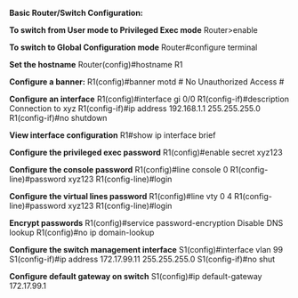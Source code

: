 **Basic Router/Switch Configuration:**

**To switch from User mode to Privileged Exec mode**
Router>enable

**To switch to Global Configuration mode**
Router#configure terminal

**Set the hostname**
Router(config)#hostname R1

**Configure a banner:**
R1(config)#banner motd # No Unauthorized Access #

**Configure an interface**
R1(config)#interface gi 0/0
R1(config-if)#description Connection to xyz
R1(config-if)#ip address 192.168.1.1 255.255.255.0
R1(config-if)#no shutdown

**View interface configuration**
R1#show ip interface brief

**Configure the privileged exec password**
R1(config)#enable secret xyz123

**Configure the console password**
R1(config)#line console 0
R1(config-line)#password xyz123
R1(config-line)#login

**Configure the virtual lines password**
R1(config)#line vty 0 4
R1(config-line)#password xyz123
R1(config-line)#login

**Encrypt passwords**
R1(config)#service password-encryption
Disable DNS lookup
R1(config)#no ip domain-lookup

**Configure the switch management interface**
S1(config)#interface vlan 99
S1(config-if)#ip address 172.17.99.11 255.255.255.0
S1(config-if)#no shut

**Configure default gateway on switch**
S1(config)#ip default-gateway 172.17.99.1